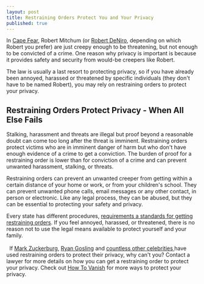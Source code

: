 ```yaml
---
layout: post
title: Restraining Orders Protect You and Your Privacy
published: true
---
```

<p>In <a href="http://www.imdb.com/title/tt0055824/" target="_blank">Cape Fear</a>, Robert Mitchum (or <a href="http://www.imdb.com/title/tt0101540/" target="_blank">Robert DeNiro</a>, depending on which Robert you prefer) are just creepy enough to be threatening, but not enough to be convicted of a crime. One reason why privacy is important is because it provides safety and security from would-be creepers like Robert.</p>
<p>The law is usually a last resort to protecting privacy, so if you have already been annoyed, harassed or threatened by specific individuals (they don't have to be named Robert), you may rely on restraining orders to protect your privacy.</p>
<h2>Restraining Orders Protect Privacy - When All Else Fails</h2>
<p>Stalking, harassment and threats are illegal but proof beyond a reasonable doubt can come too long after the threat is imminent. Restraining orders protect victims who are in imminent danger of harm but who don't have enough evidence of a crime to get a conviction. The burden of proof for a restraining order is lower than for conviction of a crime and can prevent unwanted harassment, stalking, or threats.</p>
<p>Restraining orders can prevent an unwanted creeper from getting within a certain distance of your home or work, or from your children's school. They can prevent unwanted phone calls, email messages or any other contact, in person or electronic. Like any legal process, they can be abused, but they can be essential to protecting your safety and privacy.</p>
<p>Every state has different procedures, <a href="http://www.courts.ca.gov/1260.htm" target="_blank">requirements a standards for getting restraining orders</a>. If you feel annoyed, harassed, or threatened, there is no reason not to use the legal means available to protect yourself and your family.<br/><br/>  If <a href="http://mashable.com/2011/02/08/mark-zuckerberg-stalker/" target="_blank">Mark Zuckerburg</a>, <a href="http://gawker.com/ryan-gosling-gets-restraining-order-against-his-twin-s-1661657274" target="_blank">Ryan Gosling</a> and <a href="http://www.huffingtonpost.com/news/celebrity-restraining-orders/" target="_blank">countless other celebrities </a>have used restraining orders to protect their privacy, why can't you? Contact a lawyer for more details on how you can get a restraining order to protect your privacy. Check out <a href="http://www.howtovanish.com/products/how-to-vanish-book/" target="_blank">How To Vanish</a> for more ways to protect your privacy.</p>
